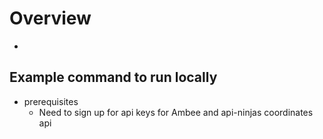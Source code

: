 # Overview
* 
## Example command to run locally
* prerequisites
    * Need to sign up for api keys for Ambee and api-ninjas coordinates api